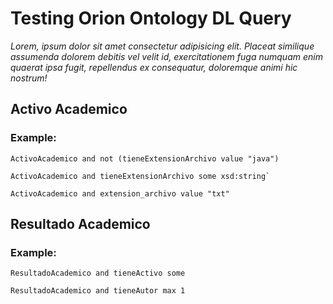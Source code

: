 # Testing Orion Ontology DL Query

*Lorem, ipsum dolor sit amet consectetur adipisicing elit. Placeat similique assumenda dolorem debitis vel velit id, exercitationem fuga numquam enim quaerat ipsa fugit, repellendus ex consequatur, doloremque animi hic nostrum!*

## Activo Academico

### Example:

```console
ActivoAcademico and not (tieneExtensionArchivo value "java")

ActivoAcademico and tieneExtensionArchivo some xsd:string`

ActivoAcademico and extension_archivo value "txt"
```

## Resultado Academico

### Example:

```console
ResultadoAcademico and tieneActivo some

ResultadoAcademico and tieneAutor max 1

```

